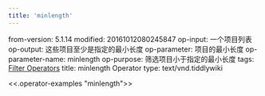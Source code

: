 ```yaml
---
title: 'minlength'
---
```


from-version: 5.1.14
modified: 20161012080245847
op-input: 一个项目列表
op-output: 这些项目至少是指定的最小长度
op-parameter: 项目的最小长度
op-parameter-name: minlength
op-purpose: 筛选项目小于指定的最小长度
tags: [Filter Operators](#Filter%20Operators)
title: minlength Operator
type: text/vnd.tiddlywiki

<<.operator-examples "minlength">>
